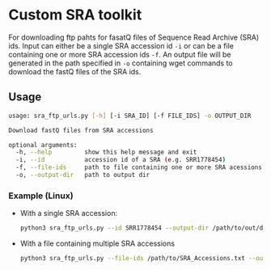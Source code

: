 # Custom SRA toolkit

For downloading ftp pahts for fasatQ files of Sequence Read Archive (SRA) ids.
Input can either be a single SRA accession id ```-i``` or can be a file containing one or more SRA accession ids ```-f```.
An output file will be generated in the path specified in ```-o``` containing wget commands to download the fastQ files of the SRA ids.

## Usage
```bash
usage: sra_ftp_urls.py [-h] [-i SRA_ID] [-f FILE_IDS] -o OUTPUT_DIR

Download fastQ files from SRA accessions

optional arguments:
  -h, --help         show this help message and exit
  -i, --id           accession id of a SRA (e.g. SRR1778454)
  -f, --file-ids     path to file containing one or more SRA acessions ids
  -o, --output-dir   path to output dir
```

### Example (Linux)

- With a single SRA accession:
    ```bash
    python3 sra_ftp_urls.py --id SRR1778454 --output-dir /path/to/out/dir
    ```
- With a file containing multiple SRA accessions
     ```bash
    python3 sra_ftp_urls.py --file-ids /path/to/SRA_Accessions.txt --output-dir /path/to/out/dir
    ```